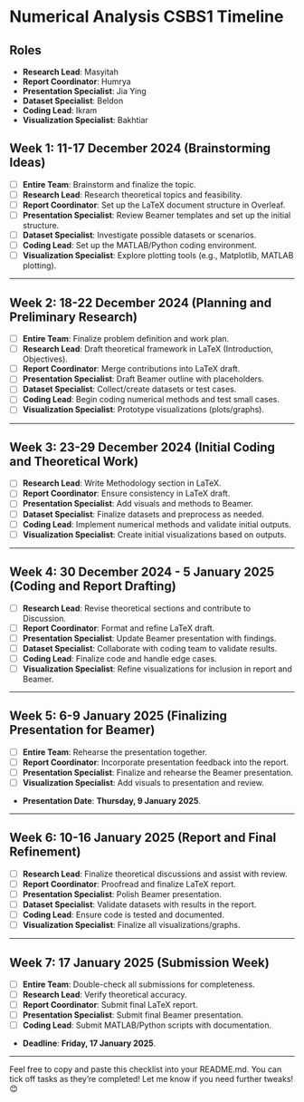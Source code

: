 # Numerical Analysis CSBS1 Timeline

## **Roles**
- **Research Lead**: Masyitah
- **Report Coordinator**: Humrya
- **Presentation Specialist**: Jia Ying
- **Dataset Specialist**: Beldon
- **Coding Lead**: Ikram
- **Visualization Specialist**: Bakhtiar

## **Week 1: 11-17 December 2024 (Brainstorming Ideas)**  
- [ ] **Entire Team**: Brainstorm and finalize the topic.  
- [ ] **Research Lead**: Research theoretical topics and feasibility.
- [ ] **Report Coordinator**: Set up the LaTeX document structure in Overleaf.
- [ ] **Presentation Specialist**: Review Beamer templates and set up the initial structure.
- [ ] **Dataset Specialist**: Investigate possible datasets or scenarios.  
- [ ] **Coding Lead**: Set up the MATLAB/Python coding environment.  
- [ ] **Visualization Specialist**: Explore plotting tools (e.g., Matplotlib, MATLAB plotting).  

---

## **Week 2: 18-22 December 2024 (Planning and Preliminary Research)**  
- [ ] **Entire Team**: Finalize problem definition and work plan.  
- [ ] **Research Lead**: Draft theoretical framework in LaTeX (Introduction, Objectives).
- [ ] **Report Coordinator**: Merge contributions into LaTeX draft.
- [ ] **Presentation Specialist**: Draft Beamer outline with placeholders.  
- [ ] **Dataset Specialist**: Collect/create datasets or test cases.  
- [ ] **Coding Lead**: Begin coding numerical methods and test small cases.  
- [ ] **Visualization Specialist**: Prototype visualizations (plots/graphs).  

---

## **Week 3: 23-29 December 2024 (Initial Coding and Theoretical Work)**  
- [ ] **Research Lead**: Write Methodology section in LaTeX.
- [ ] **Report Coordinator**: Ensure consistency in LaTeX draft.
- [ ] **Presentation Specialist**: Add visuals and methods to Beamer.   
- [ ] **Dataset Specialist**: Finalize datasets and preprocess as needed.  
- [ ] **Coding Lead**: Implement numerical methods and validate initial outputs.  
- [ ] **Visualization Specialist**: Create initial visualizations based on outputs.  

---

## **Week 4: 30 December 2024 - 5 January 2025 (Coding and Report Drafting)**  
- [ ] **Research Lead**: Revise theoretical sections and contribute to Discussion.
- [ ] **Report Coordinator**: Format and refine LaTeX draft.  
- [ ] **Presentation Specialist**: Update Beamer presentation with findings.  
- [ ] **Dataset Specialist**: Collaborate with coding team to validate results.  
- [ ] **Coding Lead**: Finalize code and handle edge cases.  
- [ ] **Visualization Specialist**: Refine visualizations for inclusion in report and Beamer.  

---

## **Week 5: 6-9 January 2025 (Finalizing Presentation for Beamer)**  
- [ ] **Entire Team**: Rehearse the presentation together.
- [ ] **Report Coordinator**: Incorporate presentation feedback into the report.
- [ ] **Presentation Specialist**: Finalize and rehearse the Beamer presentation.
- [ ] **Visualization Specialist**: Add visuals to presentation and review.  
- **Presentation Date**: **Thursday, 9 January 2025**.  

---

## **Week 6: 10-16 January 2025 (Report and Final Refinement)**  
- [ ] **Research Lead**: Finalize theoretical discussions and assist with review.
- [ ] **Report Coordinator**: Proofread and finalize LaTeX report.
- [ ] **Presentation Specialist**: Polish Beamer presentation.  
- [ ] **Dataset Specialist**: Validate datasets with results in the report.  
- [ ] **Coding Lead**: Ensure code is tested and documented.  
- [ ] **Visualization Specialist**: Finalize all visualizations/graphs.  

---

## **Week 7: 17 January 2025 (Submission Week)**  
- [ ] **Entire Team**: Double-check all submissions for completeness. 
- [ ] **Research Lead**: Verify theoretical accuracy.  
- [ ] **Report Coordinator**: Submit final LaTeX report.
- [ ] **Presentation Specialist**: Submit final Beamer presentation.    
- [ ] **Coding Lead**: Submit MATLAB/Python scripts with documentation.  
- **Deadline**: **Friday, 17 January 2025**.  

---

Feel free to copy and paste this checklist into your README.md. You can tick off tasks as they’re completed! Let me know if you need further tweaks! 😊

